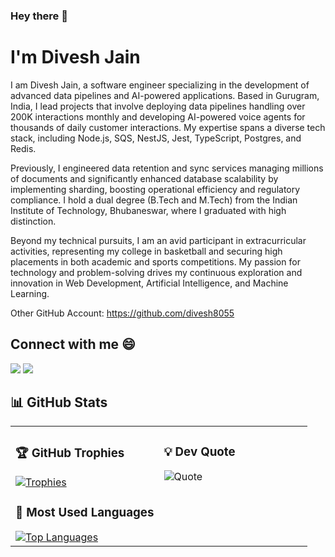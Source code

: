 ### Hey there 👋

<!--
**divesh80/divesh80** is a ✨ _special_ ✨ repository because its `README.md` (this file) appears on your GitHub profile.

Here are some ideas to get you started:

- 🔭 I’m currently working on ...
- 🌱 I’m currently learning ...
- 👯 I’m looking to collaborate on ...
- 🤔 I’m looking for help with ...
- 💬 Ask me about ...
- 📫 How to reach me: ...
- 😄 Pronouns: ...
- ⚡ Fun fact: ...
-->

# I'm Divesh Jain
I am Divesh Jain, a software engineer specializing in the development of advanced data pipelines and AI-powered applications. Based in Gurugram, India, I lead projects that involve deploying data pipelines handling over 200K interactions monthly and developing AI-powered voice agents for thousands of daily customer interactions. My expertise spans a diverse tech stack, including Node.js, SQS, NestJS, Jest, TypeScript, Postgres, and Redis.

Previously, I engineered data retention and sync services managing millions of documents and significantly enhanced database scalability by implementing sharding, boosting operational efficiency and regulatory compliance. I hold a dual degree (B.Tech and M.Tech) from the Indian Institute of Technology, Bhubaneswar, where I graduated with high distinction.

Beyond my technical pursuits, I am an avid participant in extracurricular activities, representing my college in basketball and securing high placements in both academic and sports competitions. My passion for technology and problem-solving drives my continuous exploration and innovation in Web Development, Artificial Intelligence, and Machine Learning.

Other GitHub Account: https://github.com/divesh8055

## Connect with me :smile:

<a href="https://www.linkedin.com/in/diveshjain8055/"><img src="https://img.shields.io/badge/linkedin-%230077B5.svg?&style=for-the-badge&logo=linkedin&logoColor=white" /></a>
<a href="mailto:divesh8055@gmail.com"><img src="https://img.shields.io/badge/gmail-%23D14836.svg?&style=for-the-badge&logo=gmail&logoColor=white" /></a>

## 📊 GitHub Stats

<table>
<tr>
<td valign="top" width="50%">

### 🏆 GitHub Trophies
<a href="https://github.com/ryo-ma/github-profile-trophy">
  <img src="https://github-profile-trophy.vercel.app/?username=divesh80&theme=radical" alt="Trophies" />
</a>

### 🚀 Most Used Languages
<a href="https://github.com/anuraghazra/github-readme-stats">
  <img src="https://github-readme-stats.vercel.app/api/top-langs/?username=divesh80&layout=compact&theme=radical" alt="Top Languages" />
</a>

</td>
<td valign="top" width="50%">


### 💡 Dev Quote
<img src="https://quotes-github-readme.vercel.app/api?type=horizontal&theme=dark" alt="Quote" />

</td>
</tr>
</table>
